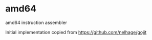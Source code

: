 # amd64

amd64 instruction assembler

Initial implementation copied from https://github.com/nelhage/gojit
